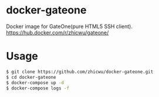 # docker-gateone
Docker image for GateOne(pure HTML5 SSH client). https://hub.docker.com/r/zhicwu/gateone/

# Usage
```bash
$ git clone https://github.com/zhicwu/docker-gateone.git
$ cd docker-gateone
$ docker-compose up -d
$ docker-compose logs -f
```
